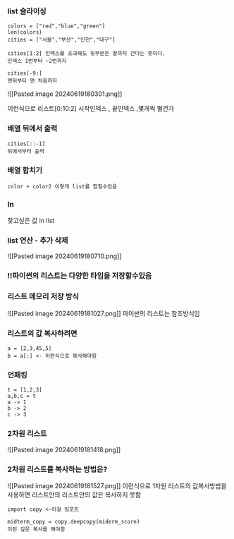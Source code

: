 
### list 슬라이싱
```
colors = ["red","blue","green"]
len(colors)
cities = ["서울","부산","인천","대구"]

cities[1:2] 인덱스를 초과해도 뒷부분은 끝까지 간다는 뜻이다.
인덱스 1번부터 ~2번까지

cities[-9:] 
맨뒤부터 맨 처음까지
```

![[Pasted image 20240619180301.png]]

이런식으로 리스트[0:10:2] 시작인덱스 , 끝인덱스 ,몇개씩 뛸건가
### 배열 뒤에서 출력
```
cities[::-1]
뒤에서부터 출력
```
### 배열 합치기
```
color + color2 이렇게 list를 합칠수있음
```
### In
찾고싶은 값 in list
### list 연산 - 추가 삭제
![[Pasted image 20240619180710.png]]

### !!파이썬의 리스트는 다양한 타입을 저장할수있음


### 리스트 메모리 저장 방식
![[Pasted image 20240619181027.png]]
파이썬의 리스트는 참조방식임

### 리스트의 값 복사하려면 
```
a = [2,3,45,5]
b = a[:] <- 이런식으로 복사해야함
```
### 언패킹
```
t = [1,2,3]
a,b,c = t
a -> 1
b -> 2
c -> 3
```

### 2차원 리스트
![[Pasted image 20240619181418.png]]

###  2차원 리스트를 복사하는 방법은?
![[Pasted image 20240619181527.png]]
이런식으로 1차원 리스트의 값복사방법을 사용하면 리스트안의 리스트안의 값은 복사하지 못함


```
import copy <-이걸 임포트

midterm_copy = copy.deepcopy(miderm_score)
이런 깊은 복사를 해야함
```